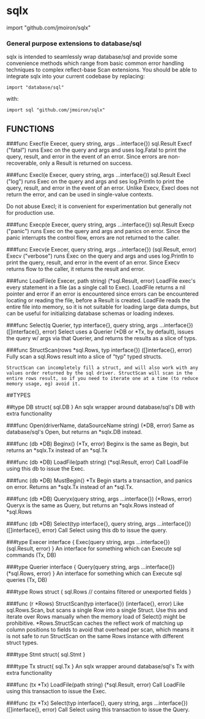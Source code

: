 
# sqlx
  
import "github.com/jmoiron/sqlx"

### General purpose extensions to database/sql

sqlx is intended to seamlessly wrap database/sql and provide some
convenience methods which range from basic common error handling
techniques to complex reflect-base Scan extensions. You should be able
to integrate sqlx into your current codebase by replacing:

	import "database/sql"

with:

	import sql "github.com/jmoiron/sqlx"

## FUNCTIONS

###func Execf(e Execer, query string, args ...interface{}) sql.Result
Execf ("fatal") runs Exec on the query and args and uses log.Fatal to
print the query, result, and error in the event of an error. Since
errors are non-recoverable, only a Result is returned on success.

###func Execl(e Execer, query string, args ...interface{}) sql.Result
Execl ("log") runs Exec on the query and args and ses log.Println to
print the query, result, and error in the event of an error. Unlike
Execv, Execl does not return the error, and can be used in single-value
contexts.

Do not abuse Execl; it is convenient for experimentation but generally
not for production use.

###func Execp(e Execer, query string, args ...interface{}) sql.Result
    Execp ("panic") runs Exec on the query and args and panics on error.
    Since the panic interrupts the control flow, errors are not returned to
    the caller.

###func Execv(e Execer, query string, args ...interface{}) (sql.Result, error)
    Execv ("verbose") runs Exec on the query and args and uses log.Println
    to print the query, result, and error in the event of an error. Since
    Execv returns flow to the caller, it returns the result and error.

###func LoadFile(e Execer, path string) (\*sql.Result, error)
    LoadFile exec's every statement in a file (as a single call to Exec).
    LoadFile returns a nil pointer and error if an error is encountered
    since errors can be encountered locating or reading the file, before a
    Result is created. LoadFile reads the entire file into memory, so it is
    not suitable for loading large data dumps, but can be useful for
    initializing database schemas or loading indexes.

###func Select(q Querier, typ interface{}, query string, args ...interface{}) ([]interface{}, error)
    Select uses a Querier (*DB or *Tx, by default), issues the query w/ args
    via that Querier, and returns the results as a slice of typs.

###func StructScan(rows *sql.Rows, typ interface{}) ([]interface{}, error)
    Fully scan a sql.Rows result into a slice of "typ" typed structs.

    StructScan can incompletely fill a struct, and will also work with any
    values order returned by the sql driver. StructScan will scan in the
    entire rows result, so if you need to iterate one at a time (to reduce
    memory usage, eg) avoid it.


##TYPES

##type DB struct{ sql.DB }
    An sqlx wrapper around database/sql's DB with extra functionality

###func Open(driverName, dataSourceName string) (\*DB, error)
    Same as database/sql's Open, but returns an *sqlx.DB instead.

###func (db \*DB) Beginx() (\*Tx, error)
    Beginx is the same as Begin, but returns an *sqlx.Tx instead of an
    *sql.Tx

###func (db \*DB) LoadFile(path string) (\*sql.Result, error)
    Call LoadFile using this db to issue the Exec.

###func (db \*DB) MustBegin() \*Tx
    Begin starts a transaction, and panics on error. Returns an *sqlx.Tx
    instead of an *sql.Tx.

###func (db \*DB) Queryx(query string, args ...interface{}) (\*Rows, error)
    Queryx is the same as Query, but returns an *sqlx.Rows instead of
    *sql.Rows

###func (db \*DB) Select(typ interface{}, query string, args ...interface{}) ([]interface{}, error)
    Call Select using this db to issue the query.

###type Execer interface {
    Exec(query string, args ...interface{}) (sql.Result, error)
}
    An interface for something which can Execute sql commands (Tx, DB)

###type Querier interface {
    Query(query string, args ...interface{}) (*sql.Rows, error)
}
    An interface for something which can Execute sql queries (Tx, DB)

###type Rows struct {
    sql.Rows
    // contains filtered or unexported fields
}

###func (r \*Rows) StructScan(typ interface{}) (interface{}, error)
    Like sql.Rows.Scan, but scans a single Row into a single Struct. Use
    this and iterate over Rows manually when the memory load of Select()
    might be prohibitive. *Rows.StructScan caches the reflect work of
    matching up column positions to fields to avoid that overhead per scan,
    which means it is not safe to run StructScan on the same Rows instance
    with different struct types.

###type Stmt struct{ sql.Stmt }

###type Tx struct{ sql.Tx }
    An sqlx wrapper around database/sql's Tx with extra functionality

###func (tx \*Tx) LoadFile(path string) (\*sql.Result, error)
    Call LoadFile using this transaction to issue the Exec.

###func (tx \*Tx) Select(typ interface{}, query string, args ...interface{}) ([]interface{}, error)
    Call Select using this transaction to issue the Query.


